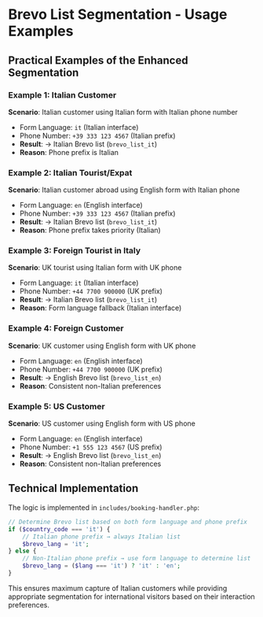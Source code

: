 # Brevo List Segmentation - Usage Examples

## Practical Examples of the Enhanced Segmentation

### Example 1: Italian Customer
**Scenario**: Italian customer using Italian form with Italian phone number
- Form Language: `it` (Italian interface)
- Phone Number: `+39 333 123 4567` (Italian prefix)
- **Result**: → Italian Brevo list (`brevo_list_it`)
- **Reason**: Phone prefix is Italian

### Example 2: Italian Tourist/Expat
**Scenario**: Italian customer abroad using English form with Italian phone
- Form Language: `en` (English interface) 
- Phone Number: `+39 333 123 4567` (Italian prefix)
- **Result**: → Italian Brevo list (`brevo_list_it`)
- **Reason**: Phone prefix takes priority (Italian)

### Example 3: Foreign Tourist in Italy
**Scenario**: UK tourist using Italian form with UK phone
- Form Language: `it` (Italian interface)
- Phone Number: `+44 7700 900000` (UK prefix)
- **Result**: → Italian Brevo list (`brevo_list_it`)
- **Reason**: Form language fallback (Italian interface)

### Example 4: Foreign Customer
**Scenario**: UK customer using English form with UK phone
- Form Language: `en` (English interface)
- Phone Number: `+44 7700 900000` (UK prefix)
- **Result**: → English Brevo list (`brevo_list_en`)
- **Reason**: Consistent non-Italian preferences

### Example 5: US Customer
**Scenario**: US customer using English form with US phone
- Form Language: `en` (English interface)
- Phone Number: `+1 555 123 4567` (US prefix)
- **Result**: → English Brevo list (`brevo_list_en`)
- **Reason**: Consistent non-Italian preferences

## Technical Implementation

The logic is implemented in `includes/booking-handler.php`:

```php
// Determine Brevo list based on both form language and phone prefix
if ($country_code === 'it') {
    // Italian phone prefix → always Italian list
    $brevo_lang = 'it';
} else {
    // Non-Italian phone prefix → use form language to determine list
    $brevo_lang = ($lang === 'it') ? 'it' : 'en';
}
```

This ensures maximum capture of Italian customers while providing appropriate segmentation for international visitors based on their interaction preferences.